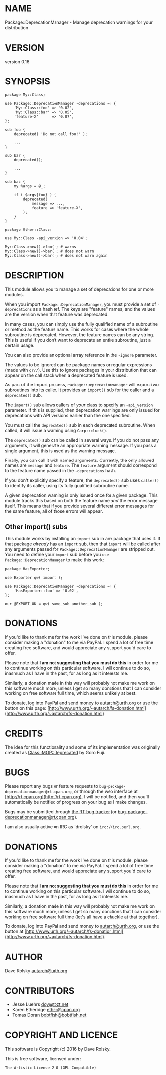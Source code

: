 # NAME

Package::DeprecationManager - Manage deprecation warnings for your distribution

# VERSION

version 0.16

# SYNOPSIS

    package My::Class;

    use Package::DeprecationManager -deprecations => {
        'My::Class::foo' => '0.02',
        'My::Class::bar' => '0.05',
        'feature-X'      => '0.07',
    };

    sub foo {
        deprecated( 'Do not call foo!' );

        ...
    }

    sub bar {
        deprecated();

        ...
    }

    sub baz {
        my %args = @_;

        if ( $args{foo} ) {
            deprecated(
                message => ...,
                feature => 'feature-X',
            );
        }
    }

    package Other::Class;

    use My::Class -api_version => '0.04';

    My::Class->new()->foo(); # warns
    My::Class->new()->bar(); # does not warn
    My::Class->new()->bar(); # does not warn again

# DESCRIPTION

This module allows you to manage a set of deprecations for one or more modules.

When you import `Package::DeprecationManager`, you must provide a set of
`-deprecations` as a hash ref. The keys are "feature" names, and the values
are the version when that feature was deprecated.

In many cases, you can simply use the fully qualified name of a subroutine or
method as the feature name. This works for cases where the whole subroutine is
deprecated. However, the feature names can be any string. This is useful if
you don't want to deprecate an entire subroutine, just a certain usage.

You can also provide an optional array reference in the `-ignore`
parameter.

The values to be ignored can be package names or regular expressions (made
with `qr//`).  Use this to ignore packages in your distribution that can
appear on the call stack when a deprecated feature is used.

As part of the import process, `Package::DeprecationManager` will export two
subroutines into its caller. It provides an `import()` sub for the caller and a
`deprecated()` sub.

The `import()` sub allows callers of _your_ class to specify an `-api_version`
parameter. If this is supplied, then deprecation warnings are only issued for
deprecations with API versions earlier than the one specified.

You must call the `deprecated()` sub in each deprecated subroutine. When
called, it will issue a warning using `Carp::cluck()`.

The `deprecated()` sub can be called in several ways. If you do not pass any
arguments, it will generate an appropriate warning message. If you pass a
single argument, this is used as the warning message.

Finally, you can call it with named arguments. Currently, the only allowed
names are `message` and `feature`. The `feature` argument should correspond
to the feature name passed in the `-deprecations` hash.

If you don't explicitly specify a feature, the `deprecated()` sub uses
`caller()` to identify its caller, using its fully qualified subroutine name.

A given deprecation warning is only issued once for a given package. This
module tracks this based on both the feature name _and_ the error message
itself. This means that if you provide several different error messages for
the same feature, all of those errors will appear.

## Other import() subs

This module works by installing an `import` sub in any package that uses
it. If that package _already_ has an `import` sub, then that `import` will
be called after any arguments passed for `Package::DeprecationManager` are
stripped out. You need to define your `import` sub before you `use
Package::DeprecationManager` to make this work:

    package HasExporter;

    use Exporter qw( import );

    use Package::DeprecationManager -deprecations => {
        'HasExporter::foo' => '0.02',
    };

    our @EXPORT_OK = qw( some_sub another_sub );

# DONATIONS

If you'd like to thank me for the work I've done on this module, please
consider making a "donation" to me via PayPal. I spend a lot of free time
creating free software, and would appreciate any support you'd care to offer.

Please note that **I am not suggesting that you must do this** in order
for me to continue working on this particular software. I will
continue to do so, inasmuch as I have in the past, for as long as it
interests me.

Similarly, a donation made in this way will probably not make me work on this
software much more, unless I get so many donations that I can consider working
on free software full time, which seems unlikely at best.

To donate, log into PayPal and send money to autarch@urth.org or use the
button on this page: [http://www.urth.org/~autarch/fs-donation.html](http://www.urth.org/~autarch/fs-donation.html)

# CREDITS

The idea for this functionality and some of its implementation was originally
created as [Class::MOP::Deprecated](https://metacpan.org/pod/Class::MOP::Deprecated) by Goro Fuji.

# BUGS

Please report any bugs or feature requests to
`bug-package-deprecationmanager@rt.cpan.org`, or through the web interface at
[http://rt.cpan.org](http://rt.cpan.org).  I will be notified, and then you'll automatically be
notified of progress on your bug as I make changes.

Bugs may be submitted through [the RT bug tracker](http://rt.cpan.org/Public/Dist/Display.html?Name=Package-DeprecationManager)
(or [bug-package-deprecationmanager@rt.cpan.org](mailto:bug-package-deprecationmanager@rt.cpan.org)).

I am also usually active on IRC as 'drolsky' on `irc://irc.perl.org`.

# DONATIONS

If you'd like to thank me for the work I've done on this module, please
consider making a "donation" to me via PayPal. I spend a lot of free time
creating free software, and would appreciate any support you'd care to offer.

Please note that **I am not suggesting that you must do this** in order for me
to continue working on this particular software. I will continue to do so,
inasmuch as I have in the past, for as long as it interests me.

Similarly, a donation made in this way will probably not make me work on this
software much more, unless I get so many donations that I can consider working
on free software full time (let's all have a chuckle at that together).

To donate, log into PayPal and send money to autarch@urth.org, or use the
button at [http://www.urth.org/~autarch/fs-donation.html](http://www.urth.org/~autarch/fs-donation.html).

# AUTHOR

Dave Rolsky <autarch@urth.org>

# CONTRIBUTORS

- Jesse Luehrs <doy@tozt.net>
- Karen Etheridge <ether@cpan.org>
- Tomas Doran <bobtfish@bobtfish.net>

# COPYRIGHT AND LICENCE

This software is Copyright (c) 2016 by Dave Rolsky.

This is free software, licensed under:

    The Artistic License 2.0 (GPL Compatible)
